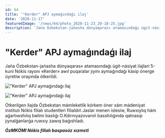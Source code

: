 ```yaml
---
id: 64
title: '"Kerder" APJ aymaǵındaǵı ilaj'
date: '2020-11-17'
featuredImage: '/news/64/photo_2020-11-23_20-18-25.jpg'
description: 'Jańa Ózbekstan-jańasha dúnyaqaras» atamasındaǵı úgit-násiyat ilajlari 5-kuni Nókis rayonı «Kerder» awıl puqaralar jıyını aymaǵındaǵı kásip ónerge úyretiw orayında ótkerildi'
---
```


# "Kerder" APJ aymaǵındaǵı ilaj

Jańa Ózbekstan-jańasha dúnyaqaras» atamasındaǵı úgit-násiyat ilajlari 5-kuni Nókis rayonı «Kerder» awıl puqaralar jıyını aymaǵındaǵı kásip ónerge úyretiw orayında ótkerildi.

!["Kerder" APJ aymaǵındaǵı ilaj](/news/64/photo_2020-11-23_20-18-35.jpg)

!["Kerder" APJ aymaǵındaǵı ilaj](/news/64/photo_2020-11-23_20-18-37.jpg)

Ótkerilgen ilajda Ózbekstan mámleketlik kórkem óner xám mádeniyat institutı Nókis filialı studentleri filialdıń Jaslar menen islesiw, Ruwxıylıq hám aǵartıwshılıq bѳlimi baslıǵı O.Kdırnıyazovanıń basshılıǵında qatnasıp jıynalǵanlarǵa ruwxıy zawıq baǵıshladı.

**_ÓzMKÓMI Nókis filialı baspasóz xızmeti_**
